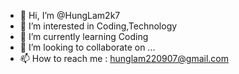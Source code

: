 - 👋 Hi, I’m @HungLam2k7
- 👀 I’m interested in Coding,Technology
- 🌱 I’m currently learning Coding
- 💞️ I’m looking to collaborate on ...
- 📫 How to reach me : hunglam220907@gmail.com

<!---
HungLam2k7/HungLam2k7 is a ✨ special ✨ repository because its `README.md` (this file) appears on your GitHub profile.
You can click the Preview link to take a look at your changes.
--->
